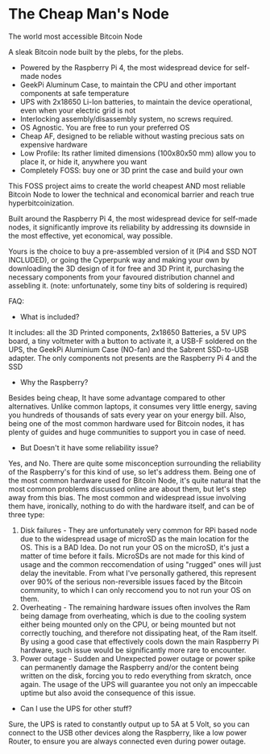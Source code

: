 # The Cheap Man's Node
The world most accessible Bitcoin Node

A sleak Bitcoin node built by the plebs, for the plebs.

- Powered by the Raspberry Pi 4, the most widespread device for self-made nodes
- GeekPi Aluminum Case, to maintain the CPU and other important components at safe temperature
- UPS with 2x18650 Li-Ion batteries, to maintain the device operational, even when your electric grid is not
- Interlocking assembly/disassembly system, no screws required.
- OS Agnostic. You are free to run your preferred OS
- Cheap AF, designed to be reliable without wasting precious sats on expensive hardware
- Low Profile: Its rather limited dimensions (100x80x50 mm) allow you to place it, or hide it, anywhere you want
- Completely FOSS: buy one or 3D print the case and build your own

This FOSS project aims to create the world cheapest AND most reliable Bitcoin Node to lower the technical and economical barrier and reach true hyperbitcoinization.

Built around the Raspberry Pi 4, the most widespread device for self-made nodes, it significantly improve its reliability by addressing its downside in the most effective, yet economical, way possible.

Yours is the choice to buy a pre-assembled version of it (Pi4 and SSD NOT INCLUDED), or going the Cyperpunk way and making your own by downloading the 3D design of it for free and 3D Print it, purchasing the necessary components from your favoured distribution channel and assebling it. (note: unfortunately, some tiny bits of soldering is required)


FAQ:

- What is included?

It includes: all the 3D Printed components, 2x18650 Batteries, a 5V UPS board, a tiny voltmeter with a button to activate it, a USB-F soldered on the UPS, the GeekPi Aluminium Case (NO-fan) and the Sabrent SSD-to-USB adapter. The only components not presents are the Raspberry Pi 4 and the SSD


- Why the Raspberry?

Besides being cheap, It have some advantage compared to other alternatives.
Unlike common laptops, it consumes very little energy, saving you hundreds of thousands of sats every year on your energy bill.
Also, being one of the most common hardware used for Bitcoin nodes, it has plenty of guides and huge communities to support you in case of need.


- But Doesn't it have some reliability issue?

Yes, and No.
There are quite some misconception surrounding the reliability of the Raspberry's for this kind of use, so let's address them.
Being one of the most common hardware used for Bitcoin Node, it's quite natural that the most common problems discussed online are about them, but let's step away from this bias.
The most common and widespread issue involving them have, ironically, nothing to do with the hardware itself, and can be of three type:
1. Disk failures - They are unfortunately very common for RPi based node due to the widespread usage of microSD as the main location for the OS.
This is a BAD Idea. Do not run your OS on the microSD, it's just a matter of time before it fails. MicroSDs are not made for this kind of usage and the common reccomendation of using "rugged" ones will just delay the inevitable.
From what I've personally gathered, this represent over 90% of the serious non-reversible issues faced by the Bitcoin community, to which I can only reccomend you to not run your OS on them.
2. Overheating - The remaining hardware issues often involves the Ram being damage from overheating, which is due to the cooling system either being mounted only on the CPU, or being mounted but not correctly touching, and therefore not dissipating heat, of the Ram itself.
By using a good case that effectively cools down the main Raspberry Pi hardware, such issue would be significantly more rare to encounter.
3. Power outage - Sudden and Unexpected power outage or power spike can permanently damage the Raspberry and/or the content being written on the disk, forcing you to redo everything from skratch, once again. The usage of the UPS will guarantee you not only an impeccable uptime but also avoid the consequence of this issue.


- Can I use the UPS for other stuff?

Sure, the UPS is rated to constantly output up to 5A at 5 Volt, so you can connect to the USB other devices along the Raspberry, like a low power Router, to ensure you are always connected even during power outage.


 

